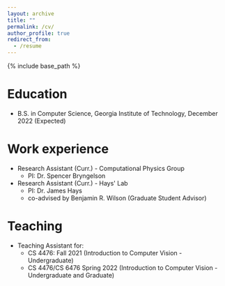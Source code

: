 ```yaml
---
layout: archive
title: ""
permalink: /cv/
author_profile: true
redirect_from:
  - /resume
---
```


{% include base_path %}

Education
======
* B.S. in Computer Science, Georgia Institute of Technology, December 2022 (Expected)

Work experience
======
* Research Assistant (Curr.) - Computational Physics Group
  * PI: Dr. Spencer Bryngelson
* Research Assistant (Curr.) - Hays' Lab
  * PI: Dr. James Hays
  * co-advised by Benjamin R. Wilson (Graduate Student Advisor)
  
Teaching
======
* Teaching Assistant for:
  * CS 4476: Fall 2021 (Introduction to Computer Vision - Undergraduate)
  * CS 4476/CS 6476 Spring 2022 (Introduction to Computer Vision - Undergraduate and Graduate)
  
